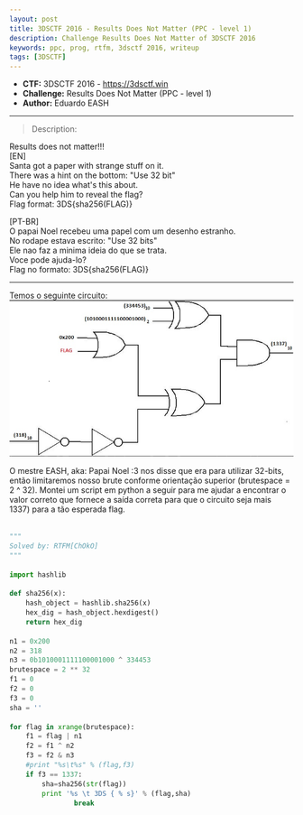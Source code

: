 ```yaml
---
layout: post
title: 3DSCTF 2016 - Results Does Not Matter (PPC - level 1) 
description: Challenge Results Does Not Matter of 3DSCTF 2016
keywords: ppc, prog, rtfm, 3dsctf 2016, writeup
tags: [3DSCTF]
---
```

 
* **CTF:** 3DSCTF 2016 - <https://3dsctf.win>
* **Challenge:** Results Does Not Matter (PPC - level 1)
* **Author:** Eduardo EASH

****
> Description: 

Results does not matter!!!  
[EN]  
Santa got a paper with strange stuff on it.  
There was a hint on the bottom: "Use 32 bit"  
He have no idea what's this about.  
Can you help him to reveal the flag?  
Flag format: 3DS{sha256(FLAG)}  

[PT-BR]  
O papai Noel recebeu uma papel com um desenho estranho.  
No rodape estava escrito: "Use 32 bits"  
Ele nao faz a minima ideia do que se trata.  
Voce pode ajuda-lo?  
Flag no formato: 3DS{sha256(FLAG)}  


****

Temos o seguinte circuito:  
![Results Does Not Matter - 3DSCTF 2016 - EASHian Circuit :3](https://github.com/rtfm-ctf/rtfm-ctf.github.io/blob/master/assets/3DS_RESULTS_CHALL.PNG "Challenge")

O mestre EASH, aka: Papai Noel :3 nos disse que era para utilizar 32-bits, então limitaremos nosso brute conforme orientação superior (brutespace = 2 ^ 32). Montei um script em python a seguir para me ajudar a encontrar o valor correto que fornece a saída correta para que o circuito seja mais 1337) para a tão esperada flag.  

```python

"""
Solved by: RTFM[ChOkO]
"""

import hashlib

def sha256(x):
	hash_object = hashlib.sha256(x)
	hex_dig = hash_object.hexdigest()
	return hex_dig

n1 = 0x200 
n2 = 318
n3 = 0b1010001111100001000 ^ 334453
brutespace = 2 ** 32 
f1 = 0
f2 = 0
f3 = 0
sha = ''

for flag in xrange(brutespace):
	f1 = flag | n1
	f2 = f1 ^ n2
	f3 = f2 & n3
	#print "%s\t%s" % (flag,f3)
	if f3 == 1337:
		sha=sha256(str(flag))
		print '%s \t 3DS { % s}' % (flag,sha)
                break
```  
